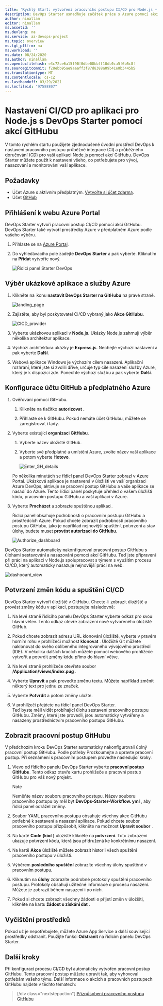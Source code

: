 ```yaml
---
title: 'Rychlý Start: vytvoření pracovního postupu CI/CD pro Node.js – DevOps Starter pro GitHub pro nasazení do Azure'
description: DevOps Starter usnadňuje začátek práce s Azure pomocí akcí GitHubu.
author: ninallam
editor: ninallam
ms.assetid: ''
ms.devlang: na
ms.service: az-devops-project
ms.topic: overview
ms.tgt_pltfrm: na
ms.workload: ''
ms.date: 08/24/2020
ms.author: ninallam
ms.openlocfilehash: e3c72ce6a15f90f0dbe08bbff10db0ca5f6b5c8f
ms.sourcegitcommit: f28ebb95ae9aaaff3f87d8388a09b41e0b3445b5
ms.translationtype: MT
ms.contentlocale: cs-CZ
ms.lasthandoff: 03/29/2021
ms.locfileid: "97588807"
---
```

# <a name="set-up-cicd-for-a-nodejs-app-with-devops-starter-using-github-actions"></a>Nastavení CI/CD pro aplikaci pro Node.js s DevOps Starter pomocí akcí GitHubu

V tomto rychlém startu použijete zjednodušené úvodní prostředí DevOps k nastavení pracovního postupu průběžné integrace (CI) a průběžného doručování (CD) pro vaši aplikaci Node.js pomocí akcí GitHubu. DevOps Starter můžete použít k nastavení všeho, co potřebujete pro vývoj, nasazování a monitorování vaší aplikace. 

## <a name="prerequisites"></a>Požadavky

- Účet Azure s aktivním předplatným. [Vytvořte si účet zdarma](https://azure.microsoft.com/free/?ref=microsoft.com&utm_source=microsoft.com&utm_medium=docs&utm_campaign=visualstudio). 
- Účet [GitHub](https://github.com/)

## <a name="sign-in-to-the-azure-portal"></a>Přihlášení k webu Azure Portal

DevOps Starter vytvoří pracovní postup CI/CD pomocí akcí GitHubu. DevOps Starter také vytvoří prostředky Azure v předplatném Azure podle vašeho výběru.

1. Přihlaste se na [Azure Portal](https://portal.azure.com).

1. Do vyhledávacího pole zadejte **DevOps Starter** a pak vyberte. Kliknutím na **Přidat** vytvořte nový.

    ![Řídicí panel Starter DevOps](_img/azure-devops-starter-aks/search-devops-starter.png)

## <a name="select-a-sample-application-and-azure-service"></a>Výběr ukázkové aplikace a služby Azure

1. Klikněte na ikonu **nastavit DevOps Starter na GitHubu** na pravé straně.

    ![landing_page](_img/azure-devops-project-nodejs/landing-page.png)

1. Zajistěte, aby byl poskytovatel CI/CD vybraný jako **Akce GitHubu**.

    ![CICD_provider](_img/azure-devops-project-nodejs/provider-selection.png)

1. Vyberte ukázkovou aplikaci v **Node.js**. Ukázky Node.js zahrnují výběr několika architektur aplikace.

1. Výchozí architektura ukázky je **Express.js**. Nechejte výchozí nastavení a pak vyberte **Další**.   

2. Webová aplikace Windows je výchozím cílem nasazení. Aplikační rozhraní, které jste si zvolili dříve, určuje typ cíle nasazení služby Azure, který je k dispozici zde. Ponechte výchozí službu a pak vyberte **Další**.
 
## <a name="configure-github-account-and-an-azure-subscription"></a>Konfigurace účtu GitHub a předplatného Azure 

1. Ověřování pomocí GitHubu.

   1. Klikněte na tlačítko **autorizovat** . 
   
   1. Přihlaste se k GitHubu. Pokud nemáte účet GitHubu, můžete se zaregistrovat i tady.

2. Vyberte existující **organizaci GitHubu**. 
   
   1. Vyberte název úložiště GitHub. 
   
   1. Vyberte své předplatné a umístění Azure, zvolte název vaší aplikace a potom vyberte **Hotovo**.
    
       ![Enter_GH_details](_img/azure-devops-project-nodejs/gh-details.png)


    Po několika minutách se řídicí panel DevOps Starter zobrazí v Azure Portal. Ukázková aplikace je nastavená v úložišti ve vaší organizaci Azure DevOps, aktivuje se pracovní postup GitHubu a vaše aplikace se nasadí do Azure. Tento řídicí panel poskytuje přehled o vašem úložišti kódu, pracovním postupu GitHubu a vaší aplikaci v Azure.
   
3. Vyberte **Procházet** a zobrazte spuštěnou aplikaci.
    
    Řídicí panel obsahuje podrobnosti o pracovním postupu GitHubu a prostředcích Azure. Pokud chcete zobrazit podrobnosti pracovního postupu GitHubu, jako je například nejnovější spuštění, potvrzení a stav úlohy, budete muset **provést autorizaci do GitHubu**.
   
   ![Authorize_dashboard](_img/azure-devops-project-nodejs/authenticate-dashboard.png)

DevOps Starter automaticky nakonfiguroval pracovní postup GitHubu s úlohami sestavování a nasazování pomocí akcí GitHubu. Teď jste připraveni při práci na aplikaci v Node.js spolupracovat s týmem s využitím procesu CI/CD, který automaticky nasazuje nejnovější práci na web.

   ![dashooard_view](_img/azure-devops-project-nodejs/full-dashboard.png)

## <a name="commit-code-changes-and-execute-cicd"></a>Potvrzení změn kódu a spuštění CI/CD

DevOps Starter vytvoří úložiště v GitHubu. Chcete-li zobrazit úložiště a provést změny kódu v aplikaci, postupujte následovně:

1. Na levé straně řídicího panelu DevOps Starter vyberte odkaz pro svou hlavní větev. Tento odkaz otevře zobrazení nově vytvořeného úložiště GitHub.

1. Pokud chcete zobrazit adresu URL klonování úložiště, vyberte v pravém horním rohu v prohlížeči možnost **klonovat** . Úložiště Git můžete naklonovat do svého oblíbeného integrovaného vývojového prostředí (IDE). V několika dalších krocích můžete pomocí webového prohlížeče vytvořit a potvrdit změny kódu přímo do hlavní větve.

1. Na levé straně prohlížeče otevřete soubor **/Application/views/index.pug** .

1. Vyberte **Upravit** a pak proveďte změnu textu.
    Můžete například změnit některý text pro jednu ze značek.

1. Vyberte **Potvrdit** a potom změny uložte.

1. V prohlížeči přejdete na řídicí panel DevOps Starter.   
Teď byste měli vidět probíhající úlohu sestavení pracovního postupu GitHubu. Změny, které jste provedli, jsou automaticky vytvářeny a nasazeny prostřednictvím pracovního postupu GitHubu.

## <a name="view-the-github-workflow"></a>Zobrazit pracovní postup GitHubu

V předchozím kroku DevOps Starter automaticky nakonfigurovali úplný pracovní postup GitHubu. Podle potřeby Prozkoumejte a upravte pracovní postup. Při seznámení s pracovním postupem proveďte následující kroky.

1. Vlevo od řídicího panelu DevOps Starter vyberte **pracovní postup GitHubu**. Tento odkaz otevře kartu prohlížeče a pracovní postup GitHubu pro váš nový projekt.
    > [!NOTE]
    > Neměňte název souboru pracovního postupu. Název souboru pracovního postupu by měl být **DevOps-Starter-Workflow. yml** , aby řídicí panel odrážel změny.

1. Soubor YAML pracovního postupu obsahuje všechny akce GitHubu potřebné k sestavení a nasazení aplikace. Pokud chcete soubor pracovního postupu přizpůsobit, klikněte na možnost **Upravit soubor** .

1. Na kartě **Code (kód** ) úložiště klikněte na **potvrzení**. Toto zobrazení ukazuje potvrzení kódu, která jsou přidružená ke konkrétnímu nasazení.

1. Na kartě **Akce** úložiště můžete zobrazit historii všech spuštění pracovního postupu v úložišti.

1. Výběrem **posledního spuštění** zobrazíte všechny úlohy spuštěné v pracovním postupu.

1. Kliknutím na **úlohy** zobrazíte podrobné protokoly spuštění pracovního postupu. Protokoly obsahují užitečné informace o procesu nasazení. Můžete je zobrazit během nasazení i po nich.

1. Pokud si chcete zobrazit všechny žádosti o přijetí změn v úložišti, klikněte na kartu **žádost o získání dat** .

## <a name="clean-up-resources"></a>Vyčištění prostředků

Pokud už je nepotřebujete, můžete Azure App Service a další související prostředky odstranit. Použijte funkci **Odstranit** na řídicím panelu DevOps Starter.

## <a name="next-steps"></a>Další kroky

Při konfiguraci procesu CI/CD byl automaticky vytvořen pracovní postup GitHubu. Tento pracovní postup můžete upravit tak, aby vyhovoval potřebám vašeho týmu. Další informace o akcích a pracovních postupech GitHubu najdete v těchto tématech:

> [!div class="nextstepaction"]
> [Přizpůsobení pracovního postupu GitHubu](https://docs.github.com/actions/configuring-and-managing-workflows/configuring-and-managing-workflow-files-and-runs)
